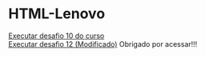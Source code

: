# HTML-Lenovo
<a href="https://tiagohbs.github.io/HTML-Lenovo/ex021/android.html"> Executar desafio 10 do curso </a><br>
<a href="https://tiagohbs.github.io/HTML-Lenovo//d012"> Executar desafio 12 (Modificado)</a> 
Obrigado por acessar!!!